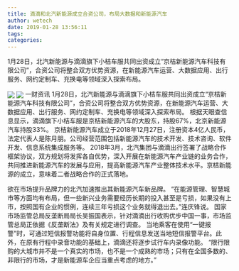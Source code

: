 ```yaml
---
title: 滴滴和北汽新能源成立合资公司，布局大数据和新能源汽车
author: wetech
date: 2019-01-28 13:56:11
tags: 
categories: 
---
```

1月28日，北汽新能源与滴滴旗下小桔车服共同出资成立“京桔新能源汽车科技有限公司”，合资公司将整合双方优势资源，在新能源汽车运营、大数据应用、出行服务、网约定制车、充换电等领域深入探索布局。
<!-- more -->
<img align="center" border="0" src="https://imgcdn.yicai.com/uppics/images/2019/01/e007106be82bc9f249f6319fe332bc72.jpg" />
<img align="center" border="0" src="https://imgcdn.yicai.com/uppics/images/2019/01/d1ba94f57053f3a9ce836639597d4724.jpg" />
一财资讯
1月28日，北汽新能源与滴滴旗下小桔车服共同出资成立“京桔新能源汽车科技有限公司”，合资公司将整合双方优势资源，在新能源汽车运营、大数据应用、出行服务、网约定制车、充换电等领域深入探索布局。
根据天眼查信息显示，滴滴旗下小桔车服是京桔新能源汽车的大股东，持股67%，北京新能源汽车持股33%。
京桔新能源汽车成立于2018年12月27日，注册资本4亿人民币，法定代表人是陈月朋。公司经营范围包括新能源汽车的技术开发、技术咨询、软件开发、信息系统集成服务等。
2018年3月，北汽集团与滴滴出行签署了战略合作框架协议，双方规划将发挥各自优势，深入开展在新能源汽车产业链的业务合作，共同推进新能源汽车的发展与应用，提高新能源汽车产业整体技术水平。京桔新能源的成立，意味着二者战略合作的正式落地。
 
 
 
欲在市场提升品牌力的北汽加速推出其新能源汽车新品牌。
“在能源管理、智慧城市等方面均有布局，但一些新兴业务需要经历长期的投入甚至是亏损，如果没有上市，按照国有企业的惯例，连续三年亏损这个业务就得退出去。”连庆锋说。
国家市场监管总局反垄断局局长吴振国表示，针对滴滴出行收购优步中国一事，市场监管总局正依据《反垄断法》及有关规定进行调查。
当地乘客在使用“一键报警”时，可通过短信报警功能将自身位置、行程信息发送当地短信报警平台。此外，在原有行程中录音功能的基础上，滴滴还将逐步试行车内录像功能。
“限行限购的大城市并不是一个真实的市场，也不是一个成熟的市场；只有在全国多数的、非限行的市场，才是新能源车企应当重点考虑的地方。”
